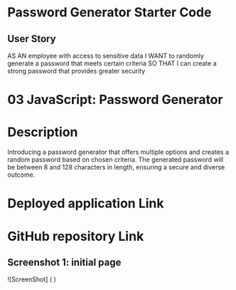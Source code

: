 # Password Generator Starter Code

## User Story

AS AN employee with access to sensitive data
I WANT to randomly generate a password that meets certain criteria
SO THAT I can create a strong password that provides greater security


# 03 JavaScript: Password Generator

# Description

Introducing a password generator that offers multiple options and creates a random password based on chosen criteria. The generated password will be between 8 and 128 characters in length, ensuring a secure and diverse outcome.

# Deployed application Link


# GitHub repository Link




## Screenshot 1: initial page 

![ScreenShot] ( )